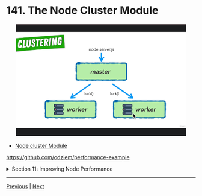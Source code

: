 # 141. The Node Cluster Module

<p align="center" >
    <img src="../imags/141_The-Node-Cluster-Module.png" width="90%" > 
</p> 

-   [Node cluster Module](https://www.udemy.com/course/complete-nodejs-developer-zero-to-mastery/learn/lecture/25961886#announcements)


https://github.com/odziem/performance-example


<details>
  <summary> Section 11: Improving Node Performance </summary>

  - [Codebase: performance-example](../src/11_performance-example/)

</details>

---

[Previous](./140_Running-Multiple-Node-Processes.md) | [Next](./142_Clustering-In-Action.md)